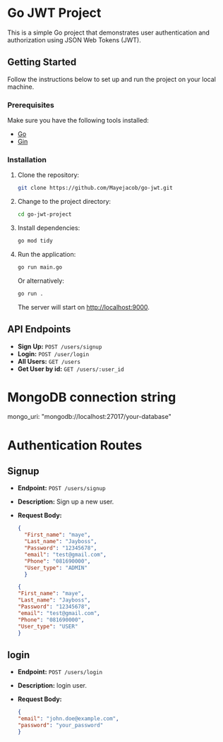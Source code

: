 # Go JWT Project

This is a simple Go project that demonstrates user authentication and authorization using JSON Web Tokens (JWT).

## Getting Started

Follow the instructions below to set up and run the project on your local machine.

### Prerequisites

Make sure you have the following tools installed:

- [Go](https://golang.org/dl/)
- [Gin](https://gin-gonic.com/docs/getting-started/installation/)

### Installation

1. Clone the repository:

    ```bash
    git clone https://github.com/Mayejacob/go-jwt.git
    ```

2. Change to the project directory:

    ```bash
    cd go-jwt-project
    ```

3. Install dependencies:

    ```bash
    go mod tidy
    ```
4. Run the application:

    ```bash
    go run main.go
    ```

    Or alternatively:

    ```bash
    go run .
    ```

   The server will start on [http://localhost:9000](http://localhost:9000).

## API Endpoints

- **Sign Up:** `POST /users/signup`
- **Login:** `POST /user/login`
- **All Users:** `GET /users`
- **Get User by id:** `GET /users/:user_id`


# MongoDB connection string
mongo_uri: "mongodb://localhost:27017/your-database"

# Authentication Routes

## Signup

- **Endpoint:** `POST /users/signup`
- **Description:** Sign up a new user.
- **Request Body:**

  ```json
  {
    "First_name": "maye",
    "Last_name": "Jayboss",
    "Password": "12345678",
    "email": "test@gmail.com",
    "Phone": "081690000",
    "User_type": "ADMIN"
    }
    ```
     ```json
    {
    "First_name": "maye",
    "Last_name": "Jayboss",
    "Password": "12345678",
    "email": "test@gmail.com",
    "Phone": "081690000",
    "User_type": "USER"
    }
    ```
## login

- **Endpoint:** `POST /users/login`
- **Description:** login user.
- **Request Body:**

    ```json
    {
    "email": "john.doe@example.com",
    "password": "your_password"
    }
    ```
